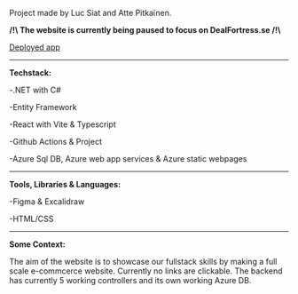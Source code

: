 Project made by Luc Siat and Atte Pitkaïnen.

<strong> /!\ The website is currently being paused to focus on DealFortress.se /!\ </strong>

[Deployed app](https://agreeable-field-0b3b0bc03.3.azurestaticapps.net/)

<hr/>
<strong>Techstack: </strong>


-.NET with C#

-Entity Framework

-React with Vite & Typescript

-Github Actions & Project

-Azure Sql DB, Azure web app services & Azure static webpages



<hr/>
<strong>Tools, Libraries & Languages:</strong>

-Figma & Excalidraw

-HTML/CSS


<hr/>
<strong>Some Context:</strong>


The aim of the website is to showcase our fullstack skills by making a full scale e-commcerce website. Currently no links are clickable.
The backend has currently 5 working controllers and its own working Azure DB.
